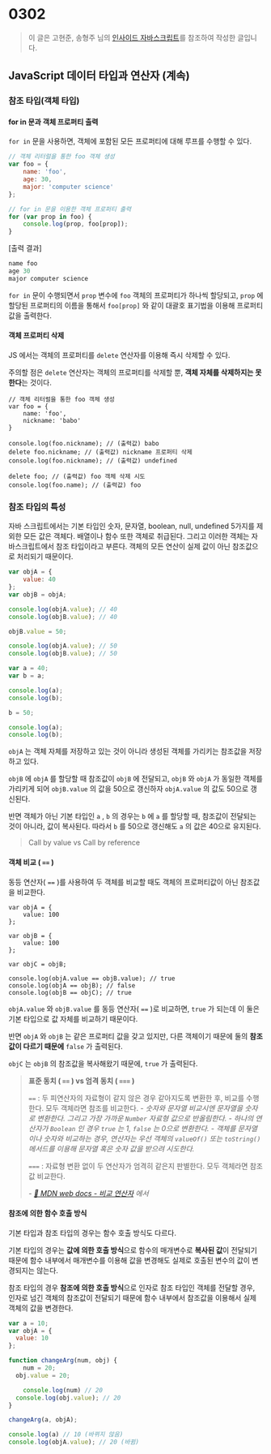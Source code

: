 # 0302

> 이 글은 고현준, 송형주 님의 [인사이드 자바스크립트](https://g.co/kgs/K6Laug)를 참조하여 작성한 글입니다.

## JavaScript 데이터 타입과 연산자 (계속)

### 참조 타입(객체 타입)

#### for in 문과 객체 프로퍼티 출력

`for in` 문을 사용하면, 객체에 포함된 모든 프로퍼티에 대해 루프를 수행할 수 있다.

```javascript
// 객체 리터럴을 통한 foo 객체 생성
var foo = {
	name: 'foo',
	age: 30,
	major: 'computer science'
};

// for in 문을 이용한 객체 프로퍼티 출력
for (var prop in foo) {
	console.log(prop, foo[prop]);
}
```

[출력 결과]

```javascript
name foo
age 30
major computer science
```

`for in` 문이 수행되면서 `prop` 변수에 `foo` 객체의 프로퍼티가 하나씩 할당되고, `prop` 에 할당된 프로퍼티의 이름을 통해서 `foo[prop]` 와 같이 대괄호 표기법을 이용해 프로퍼티 값을 출력한다.

#### 객체 프로퍼티 삭제

JS 에서는 객체의 프로퍼티를 `delete` 연산자를 이용해 즉시 삭제할 수 있다.

주의할 점은 `delete` 연산자는 객체의 프로퍼티를 삭제할 뿐, **객체 자체를 삭제하지는 못한다**는 것이다.

    // 객체 리터럴을 통한 foo 객체 생성
    var foo = {
    	name: 'foo',
    	nickname: 'babo'
    }
    
    console.log(foo.nickname); // (출력값) babo
    delete foo.nickname; // (출력값) nickname 프로퍼티 삭제
    console.log(foo.nickname); // (출력값) undefined
    
    delete foo; // (출력값) foo 객체 삭제 시도
    console.log(foo.name); // (출력값) foo

### 참조 타입의 특성

자바 스크립트에서는 기본 타입인 숫자, 문자열, boolean, null, undefined 5가지를 제외한 모든 값은 객체다. 배열이나 함수 또한 객체로 취급된다. 그리고 이러한 객체는 자바스크립트에서 참조 타입이라고 부른다. 객체의 모든 연산이 실제 값이 아닌 참조값으로 처리되기 때문이다.

```javascript
var objA = {
	value: 40
};
var objB = objA;

console.log(objA.value); // 40
console.log(objB.value); // 40

objB.value = 50;

console.log(objA.value); // 50
console.log(objB.value); // 50

var a = 40;
var b = a;

console.log(a);
console.log(b);

b = 50;

console.log(a);
console.log(b);
```

`objA` 는 객체 자체를 저장하고 있는 것이 아니라 생성된 객체를 가리키는 참조값을 저장하고 있다.

`objB` 에 `objA` 를 할당할 때 참조값이 `objB` 에 전달되고, `objB` 와 `objA` 가 동일한 객체를 가리키게 되어 `objB.value` 의 값을 50으로 갱신하자 `objA.value` 의 값도 50으로 갱신된다.

반면 객체가 아닌 기본 타입인 `a` , `b` 의 경우는 `b` 에 `a` 를 할당할 때, 참조값이 전달되는 것이 아니라, 값이 복사된다. 따라서 `b` 를 50으로 갱신해도 `a` 의 값은 40으로 유지된다.

> Call by value vs Call by reference

#### 객체 비교 ( `==` )

동등 연산자( `==` )를 사용하여 두 객체를 비교할 때도 객체의 프로퍼티값이 아닌 참조값을 비교한다.

    var objA = {
    	value: 100
    };
    
    var objB = {
    	value: 100
    };
    
    var objC = objB;
    
    console.log(objA.value == objB.value); // true
    console.log(objA == objB); // false
    console.log(objB == objC); // true

`objA.value` 와 `objB.value` 를 동등 연산자( `==` )로 비교하면, `true` 가 되는데 이 둘은 기본 타입으로 값 자체를 비교하기 때문이다.

반면 `objA` 와 `objB` 는 같은 프로퍼티 값을 갖고 있지만, 다른 객체이기 때문에 둘의 **참조값이 다르기 때문에** `false` 가 출력된다.

`objC` 는 `objB` 의 참조값을 복사해왔기 때문에, `true` 가 출력된다.

> **표준 동치 ( `==` ) vs 엄격 동치 ( `===` )**
>
> `==` : 두 피연산자의 자료형이 같지 않은 경우 같아지도록 변환한 후, 비교를 수행한다. 모두 객체라면 참조를 비교한다.
> *- 숫자와 문자열 비교시엔 문자열을 숫자로 변환한다. 그리고 가장 가까운 `Number` 자료형 값으로 반올림한다.*
> *- 하나의 연산자가 `Boolean` 인 경우 `true` 는 1, `false` 는 0으로 변환한다.*
> *- 객체를  문자열이나 숫자와 비교하는 경우, 연산자는 우선 객체의 `valueOf()` 또는 `toString()` 메서드를 이용해 문자열 혹은 숫자 값을 받으려 시도한다.*
>
> `===` : 자료형 변환 없이 두 연산자가 엄격히 같은지 판별한다. 모두 객체라면 참조값 비교한다. 
>
> *- [🔗 MDN web docs - 비교 연산자](https://developer.mozilla.org/ko/docs/Web/JavaScript/Reference/Operators/Comparison_Operators) 에서*

#### 참조에 의한 함수 호출 방식

기본 타입과 참조 타입의 경우는 함수 호출 방식도 다르다.

기본 타입의 경우는 **값에 의한 호출 방식**으로 함수의 매개변수로 **복사된 값**이 전달되기 때문에 함수 내부에서 매개변수를 이용해 값을 변경해도 실제로 호출된 변수의 값이 변경되지는 않는다.

참조 타입의 경우 **참조에 의한 호출 방식**으로 인자로 참조 타입인 객체를 전달할 경우, 인자로 넘긴 객체의 참조값이 전달되기 때문에 함수 내부에서 참조값을 이용해서 실제 객체의 값을 변경한다.

```javascript
var a = 10;
var objA = {
  value: 10
};

function changeArg(num, obj) {
	num = 20;
  obj.value = 20;

	console.log(num) // 20
  console.log(obj.value); // 20
}

changeArg(a, objA);

console.log(a) // 10 (바뀌지 않음)
console.log(objA.value); // 20 (바뀜)
```
